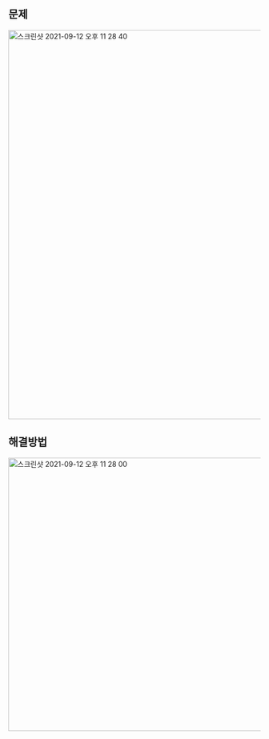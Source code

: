 ## 문제
<img width="776" alt="스크린샷 2021-09-12 오후 11 28 40" src="https://user-images.githubusercontent.com/65120581/132991570-f2bef1f1-8a99-4118-a402-c08109bf3cbd.png">


## 해결방법

<img width="545" alt="스크린샷 2021-09-12 오후 11 28 00" src="https://user-images.githubusercontent.com/65120581/132991542-d1339fa6-fcd4-4423-b953-7570da4784d6.png">

